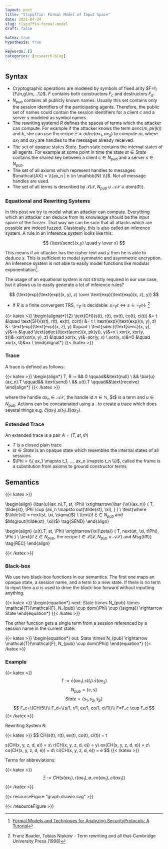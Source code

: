 ```yaml
---
layout: post
title: "tlspuffin: Formal Model of Input Space"
date: 2021-04-24
slug: tlspuffin-formal-model
draft: false

katex: true
hypothesis: true

keywords: []
categories: [research-blog]
---
```




## Syntax

* Cryptographic operations are modeled by symbols of fixed arity $F=\\{f\/n,g\/m,...\\}$. $F$ contains both constructors $F_c$ and destructors $F_d$.
* $N_{pub}$ contains all publicly known names. Usually this set contains only the session identifiers of the participating agents. Therefore, the public set of names could contain the session identifiers for a client $c$ and a server $s$ modeled as symbol names.
* The rewriting systemd $R$ defines the spaces of terms which the attacker can compute. For example if the attacker knows the term $aenc(m, pk(k))$ and $k$, she can use the recipe $\Xi=adec(ax_1, ax_2)$ to compute $m$, where $ax_1$ and $ax_2$ are handles to the messages already received.
* The set of opaque states $State$. Each state contains the internal states of all agents. For example at some point in time the state $st \in State$ contains the shared key between a client $c \in N_{pub}$ and a server $s  \in N_{pub}$.
* The set of all axioms which represent handles to messages $\mathcal{AX} = \\{ax_n | n \in \mathbb{N} \\}$. Not all message handles are used.
* The set of all terms is described by $\mathcal{T}(\mathcal{F}, N_{pub} \cup \mathcal{AX} \cup dom(\Phi))$.
<!--
* A rewriting system is usually not enough when the protocol contains terms like $g^{ab}$ as there is no way to know that it is equal to $g^{ba}$. As this kind of computation is important in DH, the attack should be able to reason about it.
-->

### Equational and Rewriting Systems

In this post we try to model what an attacker can compute. Everything which an attacker can deduce from its knowledge should be the input space of the fuzzer. That way we can be sure that all attacks which are possible are indeed fuzzed. Classically, this is also called an inference system. A rule in an inference system looks like this:

$$
{\text{senc}(x,y) \quad y \over x}
$$

This means if an attacker has the cipher text and $y$ then he is able to deduce $x$. This is sufficient to model symmetric and asymmetric encryption. An inference system is not able to easily model functions like modular exponentiation[^1].

The usage of an equational system is not strictly required in our use case, but it allows us to easily generate a lot of inference rules? 

$$
{\text{exp}(\text{exp}(x, y), z) \over \text{exp}(\text{exp}(x, z), y)}
$$


* If $R$ is a finite convergent TRS, $=_E$ is decidable: $s=_Et \Leftrightarrow s\downarrow=_Et\downarrow$ [^2]

{{< katex >}}
\begin{alignat*}{2}
\text{CH}(s(t), r(t), ex(t), co(t), ci(t)) &= t                     &\quad 
\text{SH}(s(t), r(t), ex(t), co(t)) &= t                            \\
\text{exp}(\text{exp}(x, y), z) &= \text{exp}(\text{exp}(x, z), y)  &\quad 
                                                                    \\
\text{sdec}(\text{senc}(x, y), y)&=x                                &\quad
\text{adec}(\text{aenc}(x, pk(y)), y)&=x                            \\
xor(x, xor(y, z))&=xor(xor(x, y), z)                                &\quad
xor(x, y)&=xor(y, x)                                                \\
xor(x, x)&=0                                                        &\quad
xor(x, 0)&=x                                                        \\
\end{alignat*}
{{< /katex >}}

### Trace

A trace is defined as follows:

{{< katex >}}
\begin{align*}
T, R := && 0                \qquad&&\text{null} \\
        && \bar{u}(ax_n).T  \qquad&& \text{send} \\
        && u(t).T           \qquad&&\text{receive}
\end{align*}
{{< /katex >}}

where the handle $ax_n \in \mathcal{AX}$, the handle id $n \in \mathbb{N}$, $t\$ is a term and $u \in N_{pub}$. Actions can be concatenated using a $.$ to create a trace which does several things e.g. $\bar{c}(ax_1).s(t_1).\bar{s}(ax_2)$.

### Extended Trace

An extended trace is a pair $A = (T, st, \Phi)$

* $T$ is a closed plain trace
* $st \in State$ is an opaque state which resembles the internal states of all sessions
* $\Phi = \\{ ax_1 \mapsto t_1, ..., ax_n \mapsto t_n \\}$, called the frame is a substitution from axioms to ground constructor terms

## Semantics

{{< katex >}}

\begin{align}
(\bar{u}(ax_n).T, st, \Phi) 
\xrightarrow{\bar {\xi}(ax_n)} 
(
    T, 
    \tilde{st},
    \Phi \cup \{ax_n \mapsto out(\tilde{st}, \xi), \}
) \\
\text{where $\tilde{st} = next(st, \xi, \sigma)$} \\
\text{if $\xi \in N_{pub}$ and $Msg(out(\tilde{st}, \xi))$}
\tag{SEND}
\end{align}


\begin{align}
(u(t).T, st, \Phi) 
\xrightarrow{\xi(\zeta)} 
(
    T, 
    next(st, \xi, t\Phi),
    \Phi
) \\
\text{if $\xi \in N_{pub}$, the recipe $t \in \mathcal{T}(\mathcal{F}, N_{pub} \cup \mathcal{AX})$ and $Msg(t\Phi)$}
\tag{REC}
\end{align}

{{< /katex >}}

### Black-box

We use two black-box functions in our semantics. The first one maps an opaque state, a session name, and a term to a new state. If there is no term to input then a $\sigma$ is used to drive the black-box forward without inputting anything.

{{< katex >}}
\begin{equation*}
next: State \times N_{pub} \times \mathcal{T}(\mathcal{F}, N_{pub} \cup dom(\Phi) \cup \{\sigma\}) \rightarrow State
\end{equation*}
{{< /katex >}}

The other function gets a single term from a session referenced by a session name in the current state:

{{< katex >}}
\begin{equation*}
out: State \times N_{pub} \rightarrow \mathcal{T}(\mathcal{F}, N_{pub} \cup dom(\Phi))
\end{equation*}
{{< /katex >}}


### Example

{{< katex >}}
$$
T:=\bar{c}(ax_1).s(t_1).\bar{s}(ax_2)
$$
$$
N_{pub}=\{c,s\}
$$
$$
State=\{s_1, s_2, s_3\}
$$
$$
F_c=\{CH/5\}\\
F_d=\{s/1, r/1, ex/1, co/1, ci/1\}\\
F=F_c \cup F_d
$$
{{< /katex >}}

Rewriting System $R$:

{{< katex >}}
$$
CH(s(t), r(t), ex(t), co(t), ci(t)) = t

s(CH(x, y, z, d, e)) = x\\
r(CH(x, y, z, d, e)) = y\\
ex(CH(x, y, z, d, e)) = z\\
co(CH(x, y, z, d, e)) = d\\
ci(CH(x, y, z, d, e)) = e
$$
{{< /katex >}}


Terms for abbreviations:

{{< katex >}}
$$
\Xi := CH(s(ax_1), r(ax_1), \emptyset, co(ax_1), ci(ax_1))
$$
{{< /katex >}}

{{< resourceFigure "graph.drawio.svg" >}}

 {{< /resourceFigure >}}



[^1]: [Formal Models and Techniques for Analyzing SecurityProtocols: A Tutorial](https://hal.inria.fr/hal-01090874/document)
[^2]: Franz Baader, Tobias Nipkow - Term rewriting and all that-Cambridge University Press (1998)